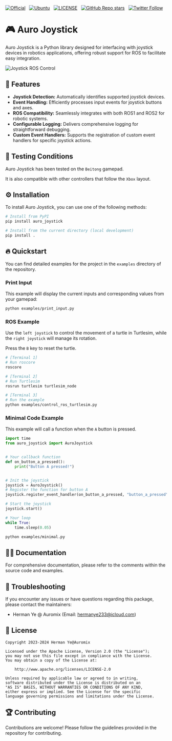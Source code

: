 [![Official](https://img.shields.io/badge/Official%20-Auromix-blue?style=flat&logo=world&logoColor=white)](https://github.com/Auromix) &nbsp;
[![Ubuntu](https://img.shields.io/badge/Ubuntu-20.04-green)](https://ubuntu.com/) &nbsp;
[![LICENSE](https://img.shields.io/badge/license-Apache--2.0-informational)](https://github.com/Auromix/auro_joystick/blob/main/LICENSE) &nbsp;
[![GitHub Repo stars](https://img.shields.io/github/stars/Auromix/auro_joystick?style=social)](https://github.com/Auromix/auro_joystick/stargazers) &nbsp;
[![Twitter Follow](https://img.shields.io/twitter/follow/Hermanye233?style=social)](https://twitter.com/Hermanye233) &nbsp;

# 🎮 Auro Joystick

Auro Joystick is a Python library designed for interfacing with joystick devices in robotics applications, offering robust support for ROS to facilitate easy integration.

![Joystick ROS Control](docs/images/ros_control.gif)

## 🚀 Features

- **Joystick Detection:** Automatically identifies supported joystick devices.
- **Event Handling:** Efficiently processes input events for joystick buttons and axes.
- **ROS Compatibility:** Seamlessly integrates with both ROS1 and ROS2 for robotic systems.
- **Configurable Logging:** Delivers comprehensive logging for straightforward debugging.
- **Custom Event Handlers:** Supports the registration of custom event handlers for specific joystick actions.

## 🧪 Testing Conditions

Auro Joystick has been tested on the `Beitong` gamepad.

It is also compatible with other controllers that follow the `Xbox` layout.

## ⚙️ Installation

To install Auro Joystick, you can use one of the following methods:

```bash
# Install from PyPI
pip install auro_joystick
```

```bash
# Install from the current directory (local development)
pip install .
```

## 🔥 Quickstart

You can find detailed examples for the project in the `examples` directory of the repository.

### Print Input

This example will display the current inputs and corresponding values from your gamepad:

```bash
python examples/print_input.py
```

### ROS Example

Use the `left joystick` to control the movement of a turtle in Turtlesim, while the `right joystick` will manage its rotation.

Press the `B` key to reset the turtle.

```bash
# [Terminal 1]
# Run roscore
roscore
```

```bash
# [Terminal 2]
# Run Turtlesim
rosrun turtlesim turtlesim_node
```

```bash
# [Terminal 3]
# Run the example
python examples/control_ros_turtlesim.py
```

### Minimal Code Example

This example will call a function when the `A` button is pressed.

```python
import time
from auro_joystick import AuroJoystick


# Your callback function
def on_button_a_pressed():
    print("Button A pressed!")


# Init the joystick
joystick = AuroJoystick()
# Register the function for button A
joystick.register_event_handler(on_button_a_pressed, "button_a_pressed")

# Start the joystick
joystick.start()

# Your loop
while True:
    time.sleep(0.05)
```

```bash
python examples/minimal.py
```

## 🧑‍💻 Documentation

For comprehensive documentation, please refer to the comments within the source code and examples.

## 🙋 Troubleshooting

If you encounter any issues or have questions regarding this package, please contact the maintainers:

- Herman Ye @ Auromix (Email: <hermanye233@icloud.com>)

## 📜 License

```text
Copyright 2023-2024 Herman Ye@Auromix

Licensed under the Apache License, Version 2.0 (the "License");
you may not use this file except in compliance with the License.
You may obtain a copy of the License at:

    http://www.apache.org/licenses/LICENSE-2.0

Unless required by applicable law or agreed to in writing,
software distributed under the License is distributed on an
"AS IS" BASIS, WITHOUT WARRANTIES OR CONDITIONS OF ANY KIND,
either express or implied. See the License for the specific
language governing permissions and limitations under the License.
```

## 🏆 Contributing

Contributions are welcome! Please follow the guidelines provided in the repository for contributing.
